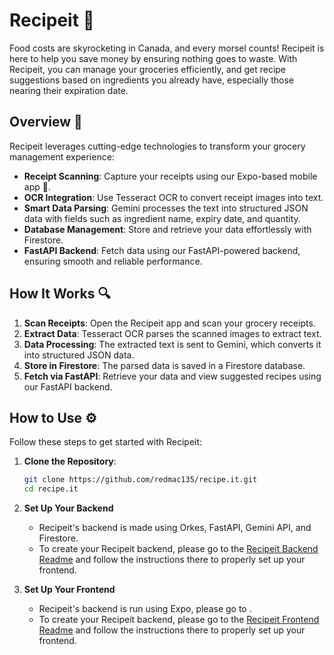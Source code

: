 # Recipeit 🍲

Food costs are skyrocketing in Canada, and every morsel counts! Recipeit is here to help you save money by ensuring nothing goes to waste. With Recipeit, you can manage your groceries efficiently, and get recipe suggestions based on ingredients you already have, especially those nearing their expiration date.

## Overview 🚀
Recipeit leverages cutting-edge technologies to transform your grocery management experience:
- **Receipt Scanning**: Capture your receipts using our Expo-based mobile app 📱.
- **OCR Integration**: Use Tesseract OCR to convert receipt images into text.
- **Smart Data Parsing**: Gemini processes the text into structured JSON data with fields such as ingredient name, expiry date, and quantity.
- **Database Management**: Store and retrieve your data effortlessly with Firestore.
- **FastAPI Backend**: Fetch data using our FastAPI-powered backend, ensuring smooth and reliable performance.

## How It Works 🔍
1. **Scan Receipts**: Open the Recipeit app and scan your grocery receipts.
2. **Extract Data**: Tesseract OCR parses the scanned images to extract text.
3. **Data Processing**: The extracted text is sent to Gemini, which converts it into structured JSON data.
4. **Store in Firestore**: The parsed data is saved in a Firestore database.
5. **Fetch via FastAPI**: Retrieve your data and view suggested recipes using our FastAPI backend.

## How to Use ⚙️
Follow these steps to get started with Recipeit:
1. **Clone the Repository**:
   ```bash
   git clone https://github.com/redmac135/recipe.it.git
   cd recipe.it

2. **Set Up Your Backend**
   - Recipeit's backend is made using Orkes, FastAPI, Gemini API, and Firestore. 
   - To create your Recipeit backend, please go to the [Recipeit Backend Readme](https://github.com/redmac135/recipe.it/blob/dev/backend/backend.md) and follow the instructions there to properly set up your frontend.


3. **Set Up Your Frontend**
   - Recipeit's backend is run using Expo, please go to . 
   - To create your Recipeit backend, please go to the [Recipeit Frontend Readme](https://github.com/redmac135/recipe.it/blob/dev/client/README.md) and follow the instructions there to properly set up your frontend.
